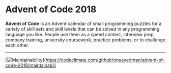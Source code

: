 # Advent of Code 2018

**Advent of Code** is an Advent calendar of small programming puzzles for a variety of skill sets and skill levels that can be solved in any programming language you like. People use them as a speed contest, interview prep, company training, university coursework, practice problems, or to challenge each other.

***
[![Maintainability](https://api.codeclimate.com/v1/badges/71c48e5b8b657d40732e/maintainability)](https://codeclimate.com/github/oneeyedman/advent-of-code-2018/maintainabili
